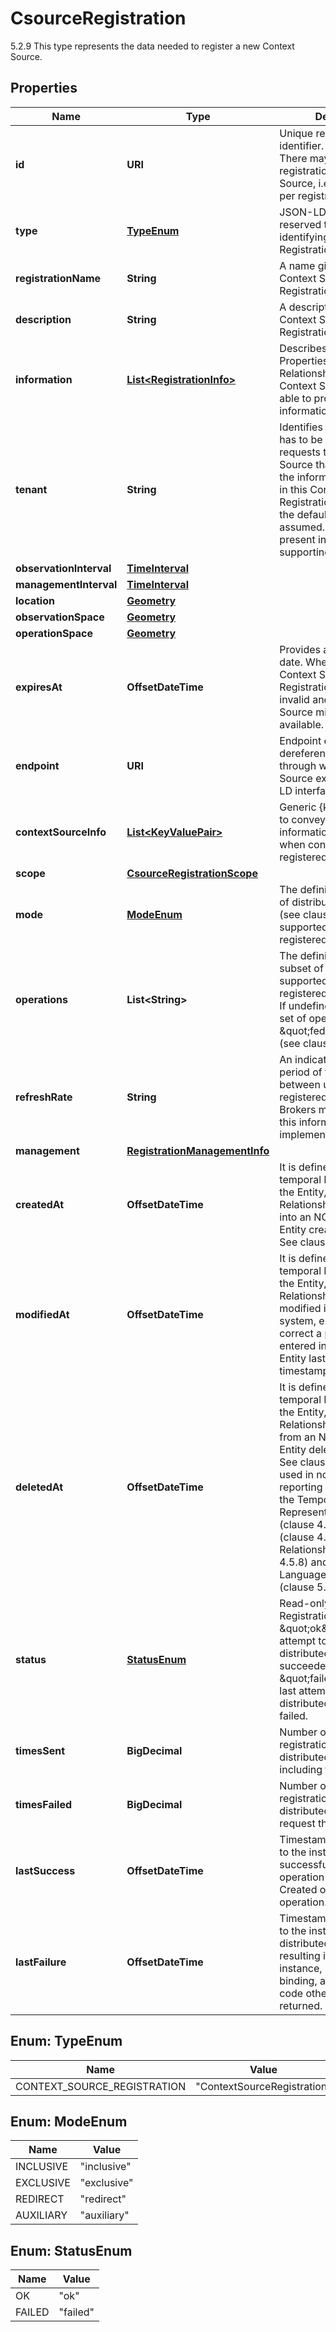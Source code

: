

# CsourceRegistration

5.2.9 This type represents the data needed to register a new Context Source. 

## Properties

| Name | Type | Description | Notes |
|------------ | ------------- | ------------- | -------------|
|**id** | **URI** | Unique registration identifier. (JSON-LD @id). There may be multiple registrations per Context Source, i.e. the id is unique per registration.  |  [optional] |
|**type** | [**TypeEnum**](#TypeEnum) | JSON-LD @type Use reserved type for identifying Context Source Registration.  |  [optional] |
|**registrationName** | **String** | A name given to this Context Source Registration.  |  [optional] |
|**description** | **String** | A description of this Context Source Registration.  |  [optional] |
|**information** | [**List&lt;RegistrationInfo&gt;**](RegistrationInfo.md) | Describes the Entities, Properties and Relationships for which the Context Source may be able to provide information.  |  [optional] |
|**tenant** | **String** | Identifies the tenant that has to be specified in all requests to the Context Source that are related to the information registered in this Context Source Registration. If not present, the default tenant is assumed. Should only be present in systems supporting multi-tenancy.  |  [optional] |
|**observationInterval** | [**TimeInterval**](TimeInterval.md) |  |  [optional] |
|**managementInterval** | [**TimeInterval**](TimeInterval.md) |  |  [optional] |
|**location** | [**Geometry**](Geometry.md) |  |  [optional] |
|**observationSpace** | [**Geometry**](Geometry.md) |  |  [optional] |
|**operationSpace** | [**Geometry**](Geometry.md) |  |  [optional] |
|**expiresAt** | **OffsetDateTime** | Provides an expiration date. When passed the Context Source Registration will become invalid and the Context Source might no longer be available.  |  [optional] |
|**endpoint** | **URI** | Endpoint expressed as dereferenceable URI through which the Context Source exposes its NGSI-LD interface.  |  [optional] |
|**contextSourceInfo** | [**List&lt;KeyValuePair&gt;**](KeyValuePair.md) | Generic {key, value} array to convey optional information to provide when contacting the registered Context Source.  |  [optional] |
|**scope** | [**CsourceRegistrationScope**](CsourceRegistrationScope.md) |  |  [optional] |
|**mode** | [**ModeEnum**](#ModeEnum) | The definition of the mode of distributed operation (see clause 4.3.6) supported by the registered Context Source.  |  [optional] |
|**operations** | **List&lt;String&gt;** | The definition limited subset of API operations supported by the registered Context Source.  If undefined, the default set of operations is \&quot;federationOps\&quot; (see clause 4.20).  |  [optional] |
|**refreshRate** | **String** | An indication of the likely period of time to elapse between updates at this registered endpoint. Brokers may optionally use this information to help implement caching.  |  [optional] |
|**management** | [**RegistrationManagementInfo**](RegistrationManagementInfo.md) |  |  [optional] |
|**createdAt** | **OffsetDateTime** | It is defined as the temporal Property at which the Entity, Property or Relationship was entered into an NGSI-LD system.  Entity creation timestamp. See clause 4.8.  |  [optional] |
|**modifiedAt** | **OffsetDateTime** | It is defined as the temporal Property at which the Entity, Property or Relationship was last modified in an NGSI-LD system, e.g. in order to correct a previously entered incorrect value.  Entity last modification timestamp. See clause 4.8.  |  [optional] |
|**deletedAt** | **OffsetDateTime** | It is defined as the temporal Property at which the Entity, Property or Relationship was deleted from an NGSI-LD system.  Entity deletion timestamp. See clause 4.8. It is only used in notifications reporting deletions and in the Temporal Representation of Entities (clause 4.5.6), Properties (clause 4.5.7), Relationships (clause 4.5.8) and LanguageProperties (clause 5.2.32).  |  [optional] |
|**status** | [**StatusEnum**](#StatusEnum) | Read-only. Status of the Registration. It shall be \&quot;ok\&quot; if the last attempt to perform a distributed operation succeeded. It shall be \&quot;failed\&quot; if the last attempt to perform a distributed operation failed.  |  [optional] [readonly] |
|**timesSent** | **BigDecimal** | Number of times that the registration triggered a distributed operation, including failed attempts.  |  [optional] [readonly] |
|**timesFailed** | **BigDecimal** | Number of times that the registration triggered a distributed operation request that failed. |  [optional] [readonly] |
|**lastSuccess** | **OffsetDateTime** | Timestamp corresponding to the instant when the last successfully distributed operation was sent. Created on first successful operation.  |  [optional] [readonly] |
|**lastFailure** | **OffsetDateTime** | Timestamp corresponding to the instant when the last distributed operation resulting in a failure (for instance, in the HTTP binding, an HTTP response code other than 2xx) was returned.  |  [optional] [readonly] |



## Enum: TypeEnum

| Name | Value |
|---- | -----|
| CONTEXT_SOURCE_REGISTRATION | &quot;ContextSourceRegistration&quot; |



## Enum: ModeEnum

| Name | Value |
|---- | -----|
| INCLUSIVE | &quot;inclusive&quot; |
| EXCLUSIVE | &quot;exclusive&quot; |
| REDIRECT | &quot;redirect&quot; |
| AUXILIARY | &quot;auxiliary&quot; |



## Enum: StatusEnum

| Name | Value |
|---- | -----|
| OK | &quot;ok&quot; |
| FAILED | &quot;failed&quot; |



